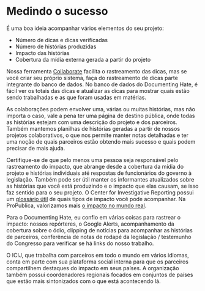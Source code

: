 # Medindo o sucesso

É uma boa ideia acompanhar vários elementos do seu projeto:

* Número de dicas e dicas verificadas
* Número de histórias produzidas
* Impacto das histórias
* Cobertura da mídia externa gerada a partir do projeto

Nossa ferramenta [Collaborate](https://www.propublica.org/nerds/making-collaborative-data-projects-easier-our-new-tool-collaborate-is-here) facilita o rastreamento das dicas, mas se você criar seu próprio sistema, faça do rastreamento de dicas parte integrante do banco de dados. No banco de dados do Documenting Hate, é fácil ver os totais das dicas e atualizar as dicas para mostrar quais estão sendo trabalhadas e as que foram usadas em matérias.

As colaborações podem envolver uma, várias ou muitas histórias, mas não importa o caso, vale a pena ter uma página de destino pública, onde todas as histórias estejam com uma descrição do projeto e dos parceiros. Também mantemos planilhas de histórias geradas a partir de nossos projetos colaborativos, o que nos permite manter notas detalhadas e ter uma noção de quais parceiros estão obtendo mais sucesso e quais podem precisar de mais ajuda.

Certifique-se de que pelo menos uma pessoa seja responsável pelo rastreamento do impacto, que abrange desde a cobertura da mídia do projeto e histórias individuais até respostas de funcionários do governo à legislação. Também pode ser útil manter os informantes atualizados sobre as histórias que você está produzindo e o impacto que elas causam, se isso faz sentido para o seu projeto. O Center for Investigative Reporting possui um [glossário útil](http://impact.cironline.org/) de quais tipos de impacto você pode acompanhar. Na ProPublica, valorizamos mais [o impacto no mundo real](https://s3.amazonaws.com/propublica/assets/about/LFA_ProPublica-white-paper_2.1.pdf).

Para o Documenting Hate, eu confio em várias coisas para rastrear o impacto: nossos repórteres, o Google Alerts, acompanhamento da cobertura sobre o ódio, clipping de notícias para acompanhar as histórias de parceiros, conferência de notas de rodapé da legislação / testemunho do Congresso para verificar se há links do nosso trabalho.

O ICIJ, que trabalha com parceiros em todo o mundo em vários idiomas, conta em parte com sua plataforma social interna para que os parceiros compartilhem destaques do impacto em seus países. A organização também possui coordenadores regionais focados em conjuntos de países que estão mais sintonizados com o que está acontecendo lá.

